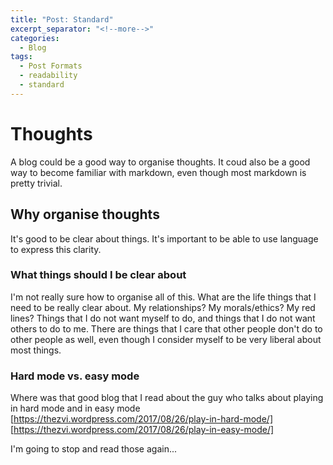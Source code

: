 ```yaml
---
title: "Post: Standard"
excerpt_separator: "<!--more-->"
categories:
  - Blog
tags:
  - Post Formats
  - readability
  - standard
---
```


# Thoughts
A blog could be a good way to organise thoughts. It coud also be a good way to become familiar with markdown, even though most markdown is pretty trivial.

## Why organise thoughts
It's good to be clear about things. It's important to be able to use language to express this clarity.

### What things should I be clear about
I'm not really sure how to organise all of this. What are the life things that I need to be really clear about. My relationships? My morals/ethics? My red lines? Things that I do not want myself to do, and things that I do not want others to do to me. There are things that I care that other people don't do to other people as well, even though I consider myself to be very liberal about most things.

### Hard mode vs. easy mode
Where was that good blog that I read about the guy who talks about playing in hard mode and in easy mode
[https://thezvi.wordpress.com/2017/08/26/play-in-hard-mode/]
[https://thezvi.wordpress.com/2017/08/26/play-in-easy-mode/]

I'm going to stop and read those again...

